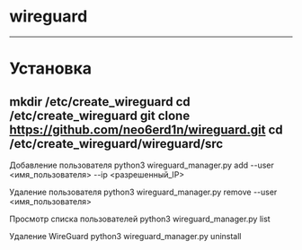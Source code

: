 # wireguard

------------------------------
# Установка
mkdir /etc/create_wireguard
cd /etc/create_wireguard
git clone https://github.com/neo6erd1n/wireguard.git
cd /etc/create_wireguard/wireguard/src
------------------------------
Добавление пользователя
python3 wireguard_manager.py add --user <имя_пользователя> --ip <разрешенный_IP>

Удаление пользователя
python3 wireguard_manager.py remove --user <имя_пользователя>

Просмотр списка пользователей
python3 wireguard_manager.py list

Удаление WireGuard
python3 wireguard_manager.py uninstall
